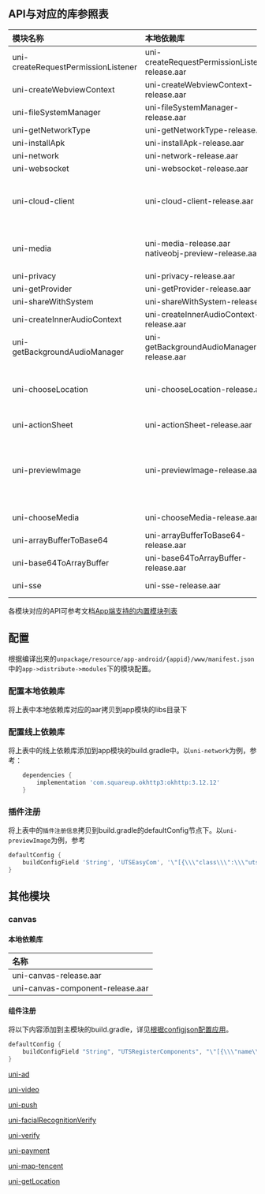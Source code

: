 ## API与对应的库参照表

|模块名称								|本地依赖库												|线上依赖库																																							|依赖的模块																								|插件注册信息																																														|
|:--								|:--													|:--																																								|:--																									|:--																																														|
|uni-createRequestPermissionListener|uni-createRequestPermissionListener-release.aar		|-																																									|-																										|-																																															|
|uni-createWebviewContext			|uni-createWebviewContext-release.aar					|androidx.webkit:webkit:1.6.0																																		|-																										|-																																															|
|uni-fileSystemManager				|uni-fileSystemManager-release.aar						|org.brotli:dec:0.1.2																																				|-																										|-																																															|
|uni-getNetworkType					|uni-getNetworkType-release.aar							|-																																									|-																										|-																																															|
|uni-installApk						|uni-installApk-release.aar								|-																																									|-																										|-																																															|
|uni-network						|uni-network-release.aar								|com.squareup.okhttp3:okhttp:3.12.12																																|-																										|-																																															|
|uni-websocket						|uni-websocket-release.aar								|com.squareup.okhttp3:okhttp:3.12.12																																|-																										|-																																															|
|uni-cloud-client					|uni-cloud-client-release.aar							|-																																									|uni-network<br/>uni-storage<br/>uni-prompt<br/>uni-media<br/>uni-websocket								|-																																															|
|uni-media							|uni-media-release.aar<br/>nativeobj-preview-release.aar|com.github.bumptech.glide:glide:4.9.0<br/>androidx.recyclerview:recyclerview:1.0.0<br/>androidx.appcompat:appcompat:1.6.1<br/>androidx.activity:activity-ktx:1.9.2	|uni-prompt																								|-																																															|
|uni-privacy						|uni-privacy-release.aar								|-																																									|-																										|-																																															|
|uni-getProvider					|uni-getProvider-release.aar							|-																																									|-																										|-																																															|
|uni-shareWithSystem				|uni-shareWithSystem-release.arr						|-																																									|-																										|```buildConfigField 'String[]', 'UTSHooksClassArray', '{\"uts.sdk.modules.uniShareWithSystem.ShareWithSystemHook\"}'```																	|
|uni-createInnerAudioContext		|uni-createInnerAudioContext-release.aar				|com.google.android.exoplayer:exoplayer-core:2.18.0																													|uni-network																							|-																																															|
|uni-getBackgroundAudioManager		|uni-getBackgroundAudioManager-release.aar				|com.google.android.exoplayer:exoplayer-core:2.18.0																													|uni-network																							|-																																															|
|uni-chooseLocation					|uni-chooseLocation-release.aar							|-																																									|uni-theme<br/>uni-getLocation<br/>uni-cloud-client<br/>uni-getLocation<br/>uni-map-tencent				|```buildConfigField 'String', 'UTSEasyCom', '\"[{\\\"class\\\":\\\"uts.sdk.modules.DCloudUniChooseLocation.UniChooseLocationExtApiPagesRegister\\\",\\\"method\\\":\\\"register\\\"}]\"'```|
|uni-actionSheet					|uni-actionSheet-release.aar							|-																																									|-																										|```buildConfigField 'String', 'UTSEasyCom', '\"[{\\\"class\\\":\\\"uts.sdk.modules.DCloudUniActionSheet.UniActionSheetExtApiPagesRegister\\\",\\\"method\\\":\\\"register\\\"}]\"'```		|
|uni-previewImage					|uni-previewImage-release.aar							|-																																									|uni-media<br/>uni-network<br/>uni-fileSystemManager<br/>uni-storage<br/>uni-prompt<br/>uni-actionSheet	|```buildConfigField 'String', 'UTSEasyCom', '\"[{\\\"class\\\":\\\"uts.sdk.modules.DCloudUniPreviewImage.UniPreviewImageExtApiPagesRegister\\\",\\\"method\\\":\\\"register\\\"}]\"'```	|
|uni-chooseMedia					|uni-chooseMedia-release.aar							|androidx.appcompat:appcompat:1.6.1<br/>androidx.activity:activity-ktx:1.9.2																						|uni-actionSheet																						|-																																															|
|uni-arrayBufferToBase64			|uni-arrayBufferToBase64-release.aar					|-																																									|-																										|-																																															|
|uni-base64ToArrayBuffer			|uni-base64ToArrayBuffer-release.aar					|-																																									|-																										|-																																															|
|uni-sse							|uni-sse-release.aar									|com.squareup.okhttp3:okhttp-sse:3.12.12																															|-																										|-																																															|

各模块对应的API可参考文档[App端支持的内置模块列表](https://doc.dcloud.net.cn/uni-app-x/collocation/manifest-modules.html#utsmodules)

## 配置

根据编译出来的`unpackage/resource/app-android/{appid}/www/manifest.json`中的`app->distribute->modules`下的模块配置。

### 配置本地依赖库

将上表中本地依赖库对应的aar拷贝到app模块的libs目录下

### 配置线上依赖库

将上表中的线上依赖库添加到app模块的build.gradle中。以`uni-network`为例，参考：

```groovy
	dependencies {
		implementation 'com.squareup.okhttp3:okhttp:3.12.12'
	}
```

### 插件注册

将上表中的`插件注册信息`拷贝到build.gradle的defaultConfig节点下。以`uni-previewImage`为例，参考

```groovy
defaultConfig {
    buildConfigField 'String', 'UTSEasyCom', '\"[{\\\"class\\\":\\\"uts.sdk.modules.DCloudUniPreviewImage.UniPreviewImageExtApiPagesRegister\\\",\\\"method\\\":\\\"register\\\"}]\"'
}
```

## 其他模块

### canvas

#### 本地依赖库

|名称								|
|:--								|
|uni-canvas-release.aar				|
|uni-canvas-component-release.aar	|

#### 组件注册

将以下内容添加到主模块的build.gradle，详见[根据configjson配置应用](../../use/android.md#utscomponents)。

```groovy
defaultConfig {
    buildConfigField "String", "UTSRegisterComponents", "\"[{\\\"name\\\":\\\"canvas\\\",\\\"class\\\":\\\"io.dcloud.canvas.CanvasComponent\\\",\\\"node\\\":\\\"io.dcloud.canvas.UniCanvasElementImpl\\\"}]\""
}
```

[uni-ad](/native/modules/android/uni-ad.md)

[uni-video](/native/modules/android/uni-video.md)

[uni-push](/native/modules/android/uni-push.md)

[uni-facialRecognitionVerify](/native/modules/android/uni-facialRecognitionVerify.md)

[uni-verify](/native/modules/android/uni-verify.md)

[uni-payment](/native/modules/android/uni-payment.md)

[uni-map-tencent](/native/modules/android/uni-map-tencent.md)

[uni-getLocation](/native/modules/android/uni-getLocation.md)
